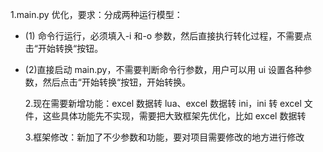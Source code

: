 1.main.py 优化，要求：分成两种运行模型：

- (1) 命令行运行，必须填入-i 和-o 参数，然后直接执行转化过程，不需要点击“开始转换“按钮。
- (2)直接启动 main.py，不需要判断命令行参数，用户可以用 ui 设置各种参数，然后点击“开始转换“按钮，开始转换。

  2.现在需要新增功能：excel 数据转 lua、excel 数据转 ini，ini 转 excel 文件，这些具体功能先不实现，需要把大致框架先优化，比如 excel 数据转

  3.框架修改：新加了不少参数和功能，要对项目需要修改的地方进行修改
